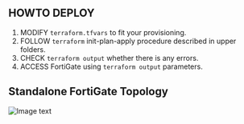 ## HOWTO DEPLOY
1.  MODIFY `terraform.tfvars` to fit your provisioning.
2.  FOLLOW `terraform` init-plan-apply procedure described in upper folders.
3.  CHECK `terraform output` whether there is any errors.
4.  ACCESS FortiGate using `terraform output` parameters.

## Standalone FortiGate Topology
![Image text](https://gitee.com/danielshen/terraform-fortinet-china/raw/master/terraform-azurechina/fgtvm-standalone-vpc/fgtvm-standalone-vpc.png)